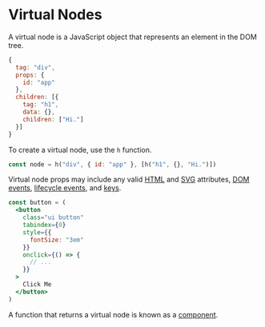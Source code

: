 # Virtual Nodes

A virtual node is a JavaScript object that represents an element in the DOM tree.

```js
{
  tag: "div",
  props: {
    id: "app"
  },
  children: [{
    tag: "h1",
    data: {},
    children: ["Hi."]
  }]
}
```

To create a virtual node, use the `h` function.

```js
const node = h("div", { id: "app" }, [h("h1", {}, "Hi.")])
```

Virtual node props may include any valid [HTML](https://developer.mozilla.org/en-US/docs/Web/HTML/Attributes) and [SVG](https://developer.mozilla.org/en-US/docs/Web/SVG/Attribute) attributes, [DOM events](https://developer.mozilla.org/en-US/docs/Web/Events), [lifecycle events](lifecycle-events.md), and [keys](keys.md).

```jsx
const button = (
  <button
    class="ui button"
    tabindex={0}
    style={{
      fontSize: "3em"
    }}
    onclick={() => {
      // ...
    }}
  >
    Click Me
  </button>
)
```

A function that returns a virtual node is known as a [component](components.md).
